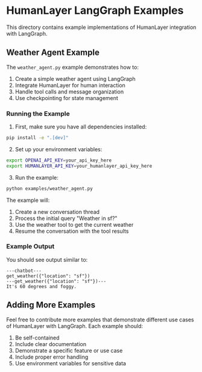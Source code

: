# HumanLayer LangGraph Examples

This directory contains example implementations of HumanLayer integration with LangGraph.

## Weather Agent Example

The `weather_agent.py` example demonstrates how to:
1. Create a simple weather agent using LangGraph
2. Integrate HumanLayer for human interaction
3. Handle tool calls and message organization
4. Use checkpointing for state management

### Running the Example

1. First, make sure you have all dependencies installed:
```bash
pip install -e ".[dev]"
```

2. Set up your environment variables:
```bash
export OPENAI_API_KEY=your_api_key_here
export HUMANLAYER_API_KEY=your_humanlayer_api_key_here
```

3. Run the example:
```bash
python examples/weather_agent.py
```

The example will:
1. Create a new conversation thread
2. Process the initial query "Weather in sf?"
3. Use the weather tool to get the current weather
4. Resume the conversation with the tool results

### Example Output

You should see output similar to:
```
---chatbot---
get_weather({"location": "sf"})
---get_weather({"location": "sf"})---
It's 60 degrees and foggy.
```

## Adding More Examples

Feel free to contribute more examples that demonstrate different use cases of HumanLayer with LangGraph. Each example should:
1. Be self-contained
2. Include clear documentation
3. Demonstrate a specific feature or use case
4. Include proper error handling
5. Use environment variables for sensitive data 